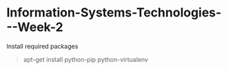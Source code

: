 # Information-Systems-Technologies---Week-2

Install required packages
> apt-get install python-pip python-virtualenv
